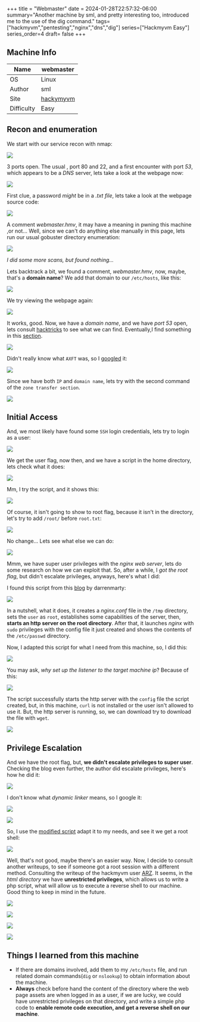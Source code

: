 +++
title = "Webmaster"
date = 2024-01-28T22:57:32-06:00
summary="Another machine by sml, and pretty interesting too, introduced me to the use of the dig command."
tags=["hackmyvm","pentesting","nginx","dns","dig"]
series=["Hackmyvm Easy"]
series_order=4
draft= false
+++
## Machine Info
| Name       | webmaster |
| ---------- | --------- |
| OS         | Linux     | 
| Author     | sml          |
| Site       | [hackymyvm](https://hackmyvm.eu)          |
| Difficulty | Easy          |

## Recon and enumeration
We start with our service recon with nmap:

![](imagenes/Pasted%20image%2020240128185639.png)

3 ports open. The usual , port 80 and 22, and a first encounter with port *53*, which appears to be a *DNS* server, lets take a look at the webpage now:

![](imagenes/Pasted%20image%2020240128185754.png)

First clue, a password *might* be in a *.txt file*, lets take a look at the webpage source code:

![](imagenes/Pasted%20image%2020240128185847.png)

A comment *webmaster.hmv*, it may have a meaning in pwning this machine ,or not... Well, since we can't do anything else manually in this page, lets run our usual gobuster directory enumeration:

![](imagenes/Pasted%20image%2020240128201038.png)

*I did some more scans, but found nothing...* 

Lets backtrack a bit, we found a comment, *webmaster.hmv*, now, maybe, that's a **domain name**? We add that domain to our `/etc/hosts`, like this:

![](imagenes/Pasted%20image%2020240128201308.png)

We try viewing the webpage again:

![](imagenes/Pasted%20image%2020240128201329.png)

It works, good. Now, we have a *domain name*, and we have *port 53* open, lets consult [hacktricks](https://book.hacktricks.xyz) to see what we can find. Eventually,I find something in this [section](https://book.hacktricks.xyz/network-services-pentesting/pentesting-dns#zone-transfer).

![](imagenes/Pasted%20image%2020240128201505.png)

Didn't really know what `AXFT` was, so I [googled](https://www.briskinfosec.com/blogs/blogsdetail/DNS-Zone-Transfer#:~:text=AXFR%20(Asynchronous%20Full%20Transfer%20Zone,DNS%20server%20is%20well%20synced.)) it:

![](imagenes/Pasted%20image%2020240128202047.png)

Since we have both `IP` and `domain name`, lets try with the second command of the `zone transfer section`.

![](imagenes/Pasted%20image%2020240128202241.png)

## Initial Access
And, we most likely have found some `SSH` login credentials, lets try to login as a user:

![](imagenes/Pasted%20image%2020240128202414.png)

We get the user flag, now then, and we have a script in the home directory, lets check what it does:

![](imagenes/Pasted%20image%2020240128203911.png)

Mm, I try the script, and it shows this:

![](imagenes/Pasted%20image%2020240128203946.png)

Of course, it isn't going to show to root flag, because it isn't in the directory, let's try to add `/root/` before `root.txt`:

![](imagenes/Pasted%20image%2020240128204437.png)

No change... Lets see what else we can do:

![](imagenes/Pasted%20image%2020240128204536.png)

Mmm, we have super user privileges with the *nginx web server*, lets do some research on how we can exploit that. So, after a while, I *got the root flag*, but didn't escalate privileges, anyways, here's what I did:

I found this script from this [blog](https://darrenmartynie.wordpress.com/2021/10/25/zimbra-nginx-local-root-exploit/) by darrenmarty:

![](imagenes/Pasted%20image%2020240128211456.png)

In a nutshell, what it does, it creates a *nginx.conf* file in the `/tmp` directory, sets the `user` as `root`, establishes some capabilities of the server, then, **starts an http server on the root directory**. After that, it launches *nginx* with `sudo` privileges with the config file it just created and shows the contents of the `/etc/passwd` directory. 

Now, I adapted this script for what I need from this machine, so, I did this:

![](imagenes/Pasted%20image%2020240128211843.png)

You may ask, *why set up the listener to the target machine ip*? Because of this:

![](imagenes/Pasted%20image%2020240128211941.png)

The script successfully starts the http server with the `config` file the script created, but, in this machine, `curl` is not installed or the user isn't allowed to use it. But, the http server is running, so, we can download try to download the file with `wget`. 

![](imagenes/Pasted%20image%2020240128212212.png)

## Privilege Escalation
And we have the root flag, but, **we didn't escalate privileges to super user**. Checking the blog even further, the author did escalate privileges, here's how he did it:

![](imagenes/Pasted%20image%2020240128214019.png)

I don't know what *dynamic linker* means, so I google it:

![](imagenes/Pasted%20image%2020240128214352.png)

![](imagenes/Pasted%20image%2020240128214439.png)

So, I use the [modified script](https://github.com/darrenmartyn/zimbra-hinginx/blob/main/hinginx.sh) adapt it to my needs, and see it we get a root shell:

![](imagenes/Pasted%20image%2020240128220024.png)

Well, that's not good, maybe there's an easier way. Now, I decide to consult another writeups, to see if someone got a root session with a different method. Consulting the writeup of the hackmyvm user [ARZ](https://arz101.medium.com/hackmyvm-webmaster-6f5862000c0a). It seems, in the *html directory* we have **unrestricted privileges**, which allows us to write a php script, what will allow us to execute a reverse shell to our machine. Good thing to keep in mind in the future.

![](imagenes/Pasted%20image%2020240128222557.png)

![](imagenes/Pasted%20image%2020240128222531.png)

![](imagenes/Pasted%20image%2020240128222758.png)

![](imagenes/Pasted%20image%2020240128222620.png)

## Things I learned from this machine
- If there are domains involved, add them to my `/etc/hosts` file, and run related domain commands(`dig` or `nslookup`) to obtain information about the machine.
- **Always** check before hand the content of the directory where the web page assets are when logged in as a user, if we are lucky, we could have unrestricted privileges on that directory, and write a simple php code to **enable remote code execution, and get a reverse shell on our machine**.

